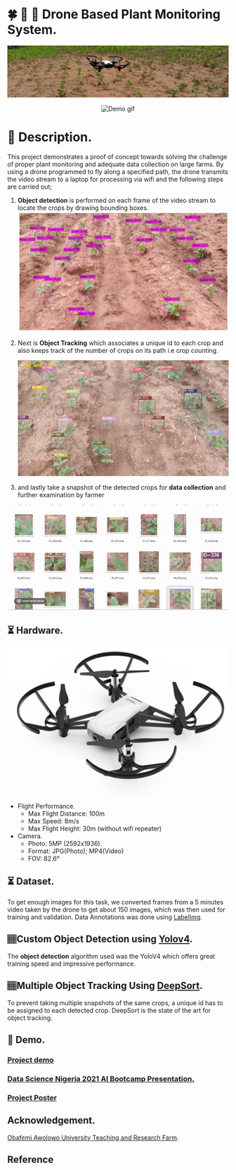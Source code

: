 # :four_leaf_clover: :herb: :seedling: Drone Based Plant Monitoring System.

![Header](images/header_github.png)

<p align="center">
<img src="https://github.com/Paulooh007/project_gifs/blob/main/2021-11-23%2015.23.29.gif" alt="Demo gif" title="Demo gif" width="500"/>
</p>

# :memo: Description.

This project demonstrates a proof of concept towards solving the challenge of proper plant monitoring and adequate data collection on large farms. By using a drone programmed to fly along a specified path, the drone transmits the video stream to a laptop for processing via wifi and the following steps are carried out;

1. **Object detection** is performed on each frame of the video stream to locate the crops by drawing bounding boxes.
   ![object_detection](images/detection.png)
2. Next is **Object Tracking** which associates a unique id to each crop and also keeps track of the number of crops on its path i.e crop counting.

   ![object_tracking](images/tracking_.png)

3. and lastly take a snapshot of the detected crops for **data collection** and further examination by farmer

<p align="center">
<img src="https://github.com/Paulooh007/project_gifs/blob/main/2021-11-23%2015.20.07.gif" alt="Saved images gif" title="Saved images gif" width="500"/>
</p>

## ⏳ Hardware.

![dji_tello](images/tello.jpeg)

- Flight Performance.
  - Max Flight Distance: 100m
  - Max Speed: 8m/s
  - Max Flight Height: 30m (without wifi repeater)
- Camera.
  - Photo: 5MP (2592x1936).
  - Format: JPG(Photo); MP4(Video)
  - FOV: 82.6°

## ⏳ Dataset.

To get enough images for this task, we converted frames from a 5 minutes video taken by the drone to get about 150 images, which was then used for training and validation.
Data Annotations was done using [LabelImg](https://github.com/tzutalin/labelImg).

## 🏽‍Custom Object Detection using [Yolov4](https://github.com/pjreddie/darknet).

The **object detection** algorithm used was the YoloV4 which offers great training speed and impressive performance.

## 🏽‍Multiple Object Tracking Using [DeepSort](https://github.com/nwojke/deep_sort).

To prevent taking multiple snapshots of the same crops, a unique id has to be assigned to each detected crop. DeepSort is the state of the art for object tracking.

## 🎯 Demo.

### [Project demo](https://bit.ly/Drones4Agric)

### [Data Science Nigeria 2021 AI Bootcamp Presentation.](https://drive.google.com/file/d/1x_QFG-_qpbM4aCPcIAdWFcYr-lNvqhTl/view?usp=sharing)

### [Project Poster](https://drive.google.com/file/d/1Zb3YCvJXl1IfLaVn2SoqAkwsr5w6lHr7/view?usp=sharing)

## Acknowledgement.

[Obafemi Awolowo University Teaching and Research Farm](https://oaufarms.com/).

## Reference
